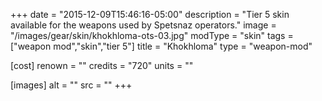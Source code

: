 +++
date = "2015-12-09T15:46:16-05:00"
description = "Tier 5 skin available for the weapons used by Spetsnaz operators."
image = "/images/gear/skin/khokhloma-ots-03.jpg"
modType = "skin"
tags = ["weapon mod","skin","tier 5"]
title = "Khokhloma"
type = "weapon-mod"

[cost]
  renown = ""
  credits = "720"
  units = ""

[images]
  alt = ""
  src = ""
+++
